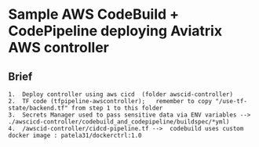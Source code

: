 
# Sample AWS CodeBuild + CodePipeline deploying Aviatrix AWS controller

## Brief


```
1.  Deploy controller using aws cicd  (folder awscid-controller)
2.  TF code (tfpipeline-awscontroller);   remember to copy "/use-tf-state/backend.tf" from step 1 to this folder
3.  Secrets Manager used to pass sensitive data via ENV variables -->  ./awscicd-controller/codebuild_and_codepipeline/buildspec/*yml)
4.  /awscid-controller/cidcd-pipeline.tf -->  codebuild uses custom docker image : patela31/dockerctrl:1.0


```



